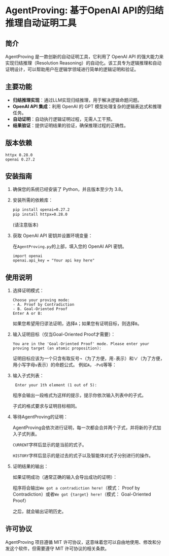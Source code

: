 # AgentProving: 基于OpenAI API的归结推理自动证明工具
## 简介
AgentProving 是一款创新的自动证明工具，它利用了 OpenAI API 的强大能力来实现归结推理（Resolution Reasoning）的自动化。该工具专为逻辑推理和自动证明设计，可以帮助用户在逻辑学领域进行简单的逻辑证明和验证。
## 主要功能
- **归结推理实现**：通过LLM实现归结推理，用于解决逻辑命题问题。
- **OpenAI API 集成**：利用 OpenAI 的 GPT 模型处理复杂的逻辑表达式和推理任务。
- **自动证明**：自动执行逻辑证明过程，无需人工干预。
- **结果验证**：提供证明结果的验证，确保推理过程的正确性。

## 版本依赖
```commandline
httpx 0.28.0
openai 0.27.2
```

## 安装指南
1. 确保您的系统已经安装了 Python，并且版本至少为 3.8。
2. 安装所需的依赖库：
   ```sh
   pip install openai=0.27.2
   pip install httpx=0.28.0
   ```
   (请注意版本)
3. 获取 OpenAI API 密钥并设置环境变量： 
 
    在`AgentProving.py`的上部，填入您的 OpenAI API 密钥。

    ```
    import openai
    openai.api_key = "Your api key here"
    ```

## 使用说明
1. 选择证明模式：
    ```
    Choose your proving mode:
    - A. Proof by Contradiction
    - B. Goal-Oriented Proof
    Enter A or B:
    ```
   如果您希望用归谬法证明，选择`A`；如果您有证明目标，则选择`B`。
2. 输入证明目标（仅当Goal-Oriented Proof才需要）：
   ```
   You are in the 'Goal-Oriented Proof' mode. Please enter your proving target (an atomic proposition):
   ```
   证明目标应该为一个只含有取反号$\neg$（为了方便，用`-`表示）和$\vee$（为了方便，用小写字母`v`表示）的命题公式。
   例如`A`，`-PvQ`等等：

3. 输入子式列表：
   ```
    Enter your 1th element (1 out of 5):
    ```
   程序会输出一段格式为这样的提示，提示你依次输入列表中的子式。

   子式的格式要求与证明目标相同。

4. 等待AgentProving的证明：

   AgentProving会依次进行证明，每一次都会合并两个子式，并将新的子式加入子式列表。

   `CURRENT`字样后显示的是当前的式子。

   `HISTORY`字样后显示的是过去的式子以及智能体对式子分别进行的操作。

5. 证明结果的输出：

   如果证明成功（通常正确的输入会导出成功的证明）：

   程序将会输出`We got a contradiction here!`（模式： Proof by Contradiction）或者`We got {target} here!`（模式： Goal-Oriented Proof）
   
   之后，就会输出证明历史。
  

## 许可协议
AgentProving 项目遵循 MIT 许可协议，这意味着您可以自由地使用、修改和分发这个软件，但需要遵守 MIT 许可协议的相关条款。

